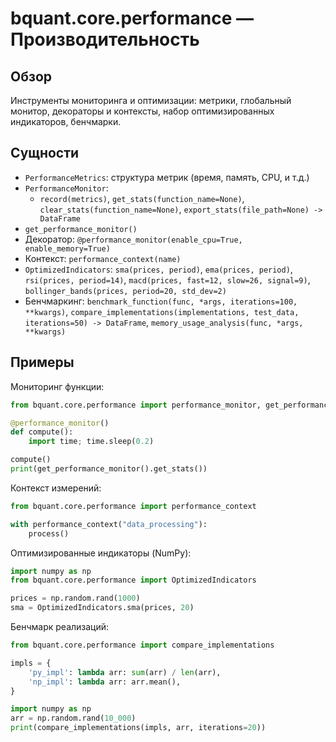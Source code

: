 # bquant.core.performance — Производительность

## Обзор

Инструменты мониторинга и оптимизации: метрики, глобальный монитор, декораторы и контексты, набор оптимизированных индикаторов, бенчмарки.

## Сущности

- `PerformanceMetrics`: структура метрик (время, память, CPU, и т.д.)
- `PerformanceMonitor`:
  - `record(metrics)`, `get_stats(function_name=None)`, `clear_stats(function_name=None)`, `export_stats(file_path=None) -> DataFrame`
- `get_performance_monitor()`
- Декоратор: `@performance_monitor(enable_cpu=True, enable_memory=True)`
- Контекст: `performance_context(name)`
- `OptimizedIndicators`: `sma(prices, period)`, `ema(prices, period)`, `rsi(prices, period=14)`, `macd(prices, fast=12, slow=26, signal=9)`, `bollinger_bands(prices, period=20, std_dev=2)`
- Бенчмаркинг: `benchmark_function(func, *args, iterations=100, **kwargs)`, `compare_implementations(implementations, test_data, iterations=50) -> DataFrame`, `memory_usage_analysis(func, *args, **kwargs)`

## Примеры

Мониторинг функции:
```python
from bquant.core.performance import performance_monitor, get_performance_monitor

@performance_monitor()
def compute():
    import time; time.sleep(0.2)

compute()
print(get_performance_monitor().get_stats())
```

Контекст измерений:
```python
from bquant.core.performance import performance_context

with performance_context("data_processing"):
    process()
```

Оптимизированные индикаторы (NumPy):
```python
import numpy as np
from bquant.core.performance import OptimizedIndicators

prices = np.random.rand(1000)
sma = OptimizedIndicators.sma(prices, 20)
```

Бенчмарк реализаций:
```python
from bquant.core.performance import compare_implementations

impls = {
    'py_impl': lambda arr: sum(arr) / len(arr),
    'np_impl': lambda arr: arr.mean(),
}

import numpy as np
arr = np.random.rand(10_000)
print(compare_implementations(impls, arr, iterations=20))
```
